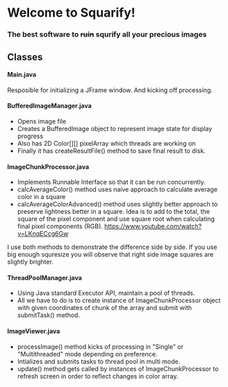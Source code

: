 # Welcome to Squarify!
### The best software to ~~ruin~~ squrify all your precious images

## Classes
#### Main.java
Resposible for initializing a JFrame window. And kicking off processing.
#### BufferedImageManager.java

 - Opens image file
 - Creates a BufferedImage object to represent image state for display
   progress
 - Also has  2D Color[][] pixelArray which threads are working on
 - Finally it has createResultFile() method to save final result to disk. 

#### ImageChunkProcessor.java

 - Implements Runnable Interface so that it can be run concurrently.
 - calcAverageColor() method uses naive approach to calculate average
   color in a square
 - calcAverageColorAdvanced() method uses slightly better approach to
   preserve lightness better in a square. Idea is to add to the total,
   the square of the pixel component and use square root when
   calculating final pixel components (RGB).
   https://www.youtube.com/watch?v=LKnqECcg6Gw

I use both methods to demonstrate the difference side by side. If you use big enough squresize you will observe that right side image squares are slightly brighter.


#### ThreadPoolManager.java

 - Using Java standard Executor API, maintain a pool of threads.
 - All we have to do is to create instance of  ImageChunkProcessor
   object with given coordinates of chunk of the array and submit with
   submitTask() method.

#### ImageViewer.java

 - processImage() method kicks of processing in "Single" or
   "Multithreaded" mode depending on preference.
 - Intializes and submits tasks to thread pool in multi mode.
 - update() method gets called by instances of ImageChunkProcessor to
   refresh screen in order to reflect changes in color array.

